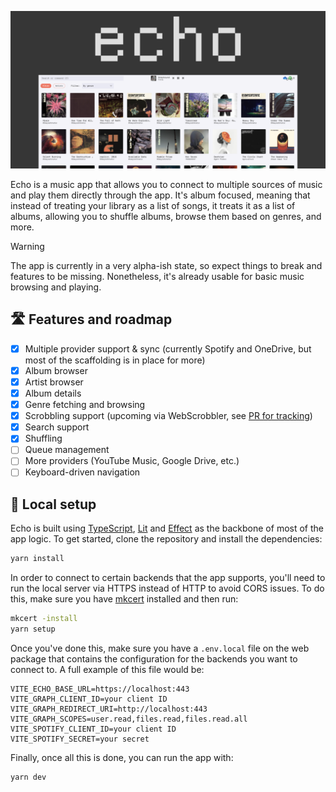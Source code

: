 <p align="center">
  <img src="./resources/promo_photo.png" width="1000" />
</p>

Echo is a music app that allows you to connect to multiple sources of music and
play them directly through the app. It's album focused, meaning that instead of
treating your library as a list of songs, it treats it as a list of albums, allowing
you to shuffle albums, browse them based on genres, and more.

> [!WARNING]
> The app is currently in a very alpha-ish state, so expect things to break
> and features to be missing. Nonetheless, it's already usable for basic music
> browsing and playing.

## 🛣️ Features and roadmap

- [x] Multiple provider support & sync (currently Spotify and OneDrive, but most of the scaffolding is in place for more)
- [x] Album browser
- [x] Artist browser
- [x] Album details
- [x] Genre fetching and browsing
- [x] Scrobbling support (upcoming via WebScrobbler, see [PR for tracking](https://github.com/web-scrobbler/web-scrobbler/pull/4996))
- [x] Search support
- [x] Shuffling
- [ ] Queue management
- [ ] More providers (YouTube Music, Google Drive, etc.)
- [ ] Keyboard-driven navigation

## 🔧 Local setup

Echo is built using [TypeScript](https://typescriptlang.org), [Lit](https://lit.dev) and [Effect](https://effect.website) as the
backbone of most of the app logic. To get started, clone the repository and install
the dependencies:

```sh
yarn install
```

In order to connect to certain backends that the app supports, you'll need to
run the local server via HTTPS instead of HTTP to avoid CORS issues. To do this,
make sure you have [mkcert](https://github.com/FiloSottile/mkcert) installed and
then run:

```sh
mkcert -install
yarn setup
```

Once you've done this, make sure you have a `.env.local` file on the web package that
contains the configuration for the backends you want to connect to. A full example
of this file would be:

```
VITE_ECHO_BASE_URL=https://localhost:443
VITE_GRAPH_CLIENT_ID=your client ID
VITE_GRAPH_REDIRECT_URI=http://localhost:443
VITE_GRAPH_SCOPES=user.read,files.read,files.read.all
VITE_SPOTIFY_CLIENT_ID=your client ID
VITE_SPOTIFY_SECRET=your secret
```

Finally, once all this is done, you can run the app with:

```sh
yarn dev
```
